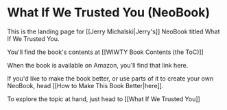 # What If We Trusted You (NeoBook)

This is the landing page for [[Jerry Michalski|Jerry's]] NeoBook titled What If We Trusted You. 

You'll find the book's contents at [[WIWTY Book Contents (the ToC)]]

When the book is available on Amazon, you'll find that link here. 

If you'd like to make the book better, or use parts of it to create your own NeoBook, head [[How to Make This Book Better|here]]. 

To explore the topic at hand, just head to [[What If We Trusted You]]

